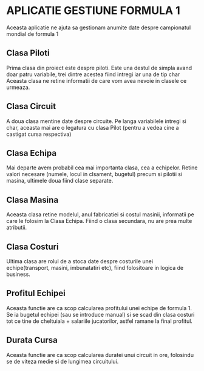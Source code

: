 # APLICATIE GESTIUNE FORMULA 1

Aceasta aplicatie ne ajuta sa gestionam anumite date despre campionatul mondial de formula 1

## Clasa Piloti

Prima clasa din proiect este despre piloti. Este una destul de simpla avand doar patru variabile, trei dintre acestea fiind intregi iar una de tip char
Aceasta clasa ne retine informatii de care vom avea nevoie in clasele ce urmeaza. 

## Clasa Circuit

A doua clasa mentine date despre circuite. Pe langa variabilele intregi si char, aceasta mai are o legatura cu clasa Pilot (pentru a vedea cine a castigat cursa respectiva)

## Clasa Echipa

Mai departe avem probabil cea mai importanta clasa, cea a echipelor. Retine valori necesare (numele, locul in clsament, bugetul) precum si pilotii si masina, ultimele doua fiind clase separate.

## Clasa Masina

Aceasta clasa retine modelul, anul fabricatiei si costul masinii, informatii pe care le folosim la Clasa Echipa. Fiind o clasa secundara, nu are prea multe atributii.

## Clasa Costuri

Ultima clasa are rolul de a stoca date despre costurile unei echipe(transport, masini, imbunatatiri etc), fiind folositoare in logica de business.

## Profitul Echipei

Aceasta functie are ca scop calcularea profitului unei echipe de formula 1. Se ia bugetul echipei (sau se introduce manual) si se scad din clasa costuri tot ce tine de cheltuiala + salariile jucatorilor, astfel ramane la final profitul.

## Durata Cursa

Aceasta functie are ca scop calcularea duratei unui circuit in ore, folosindu se de viteza medie si de lungimea circuitului.



